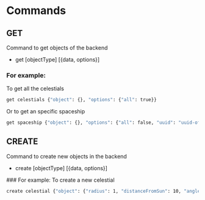 # Commands

## GET
Command to get objects of the backend

- get [objectType] [{data, options}]

### For example:
To get all the celestials
```bash
get celestials {"object": {}, "options": {"all": true}} 
```

Or to get an specific spaceship
```bash
get spaceship {"object": {}, "options": {"all": false, "uuid": "uuid-of-spaceship"}} 
```

## CREATE
Command to create new objects in the backend

- create [objectType] [{data, options}]

### For example:
To create a new celestial
```bash
create celestial {"object": {"radius": 1, "distanceFromSun": 10, "angle": 278}, "options": {}}
```
